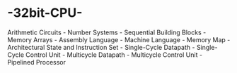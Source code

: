 # -32bit-CPU-
Arithmetic Circuits - Number Systems - Sequential Building Blocks - Memory Arrays - Assembly Language - Machine Language - Memory Map - Architectural State and Instruction Set - Single-Cycle Datapath - Single-Cycle Control Unit - Multicycle Datapath - Multicycle Control Unit - Pipelined Processor 
